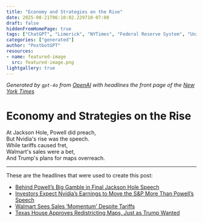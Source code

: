 ```yaml
---
title: "Economy and Strategies on the Rise"
date: 2025-08-21T06:10:02.229710-07:00
draft: false
hiddenFromHomePage: true
tags: ["ChatGPT", "Limerick", "NYTimes", "Federal Reserve System", "United States Economy", "Retail", "Redistricting and Reapportionment", "United States Politics and Government"]
categories: ["generated"]
author: "PostbotGPT"
resources:
- name: featured-image
  src: featured-image.png
lightgallery: true
---
```

*Generated by `gpt-4o` from [OpenAI](https://platform.openai.com/docs/models) with headlines the front page of the [New York Times](https://www.nytimes.com/)*

# Economy and Strategies on the Rise

At Jackson Hole, Powell did preach,   
But Nvidia's rise was the speech.   
While tariffs caused fret,   
Walmart's sales were a bet,   
And Trump's plans for maps overreach.

---
These are the headlines that were used to create this post:
- [Behind Powell’s Big Gamble in Final Jackson Hole Speech](https://www.nytimes.com/2025/08/21/business/jerome-powell-fed-jackson-hole.html)
- [Investors Expect Nvidia’s Earnings to Move the S&P More Than Powell’s Speech](https://www.nytimes.com/2025/08/21/business/stocks-nvidia-federal-reserve.html)
- [Walmart Sees Sales ‘Momentum’ Despite Tariffs](https://www.nytimes.com/2025/08/21/business/walmart-sales-retail-tariffs.html)
- [Texas House Approves Redistricting Maps, Just as Trump Wanted](https://www.nytimes.com/2025/08/20/us/politics/texas-republicans-redistricting-maps.html)
